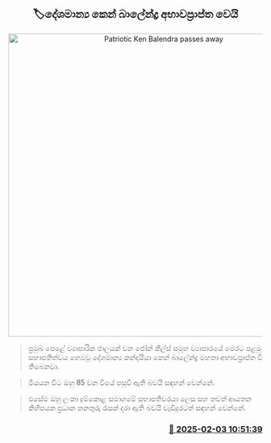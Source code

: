 <p align='center'><b><h2 align='center' title='Patriotic Ken Balendra passes away'>🏷දේශමාන්‍ය කෙන් බාලේන්ද්‍ර අභාවප්‍රාප්ත වෙයි</h2></b></p>
<p align='center'><img src='https://helakuru.sgp1.cdn.digitaloceanspaces.com/esana/images/lib/Ken-Balendra.jpg' width='600' alt='Patriotic Ken Balendra passes away'></p>

> ප්‍රමුඛ පෙළේ ව්‍යාපාරික ජාලයක් වන ජෝන් කීල්ස් සමූහ ව්‍යාපාරයේ මෙරට පළමු සභාපතිත්වය හෙඹවූ දේශමාන්‍ය කන්දයියා කෙන් බාලේන්ද්‍ර මහතා අභාවප්‍රාප්ත වී තිබෙනවා.

> මියයන විට ඔහු 85 වන වියේ පසුවී ඇති බවයි සඳහන් වෙන්නේ.

> එසේම ඔහු ලංකා දුම්කොළ සමාගමේ සභාපතිවරයා ලෙස සහ තවත් ආයතන කිහිපයක ප්‍රධාන තනතුරු රැසක් දරා ඇති බවයි වැඩිදුරටත් සඳහන් වෙන්නේ.



<h3 align='right'><a href='https://www.helakuru.lk/esana/p/107127/'>📅 2025-02-03 10:51:39</a></h3>
